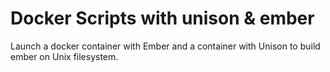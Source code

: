 # Docker Scripts with unison & ember

Launch a docker container with Ember and a container with Unison to build ember
on Unix filesystem.
